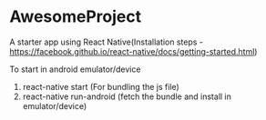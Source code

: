 # AwesomeProject
A starter app using React Native(Installation steps - https://facebook.github.io/react-native/docs/getting-started.html)

To start in android emulator/device

1) react-native start (For bundling the js file)
2) react-native run-android (fetch the bundle and install in emulator/device)
